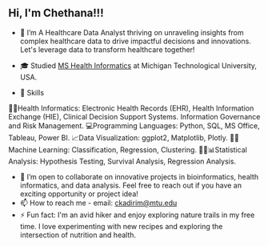 ## Hi, I'm Chethana!!!

- 🔭 I’m A Healthcare Data Analyst thriving on unraveling insights from complex healthcare data to drive impactful decisions and innovations. Let's leverage data to transform healthcare together!
- 🎓 Studied [MS Health Informatics](https://www.mtu.edu/health-informatics/) at Michigan Technological University, USA.
  
- 🎯 Skills
  
👩‍⚕️Health Informatics: Electronic Health Records (EHR), Health Information Exchange (HIE), Clinical Decision Support Systems. Information Governance and Risk Management.
💻​Programming Languages: Python, SQL, MS Office, Tableau, Power BI.
📈​Data Visualization: ggplot2, Matplotlib, Plotly.
🤖🧠Machine Learning: Classification, Regression, Clustering.
👩‍💻📊Statistical Analysis: Hypothesis Testing, Survival Analysis, Regression Analysis.

- 👯 I’m open to collaborate on innovative projects in bioinformatics, health informatics, and data analysis. Feel free to reach out if you have an exciting opportunity or project idea!
- 📫 How to reach me - email: ckadirim@mtu.edu
- ⚡ Fun fact: I'm an avid hiker and enjoy exploring nature trails in my free time.
I love experimenting with new recipes and exploring the intersection of nutrition and health.


